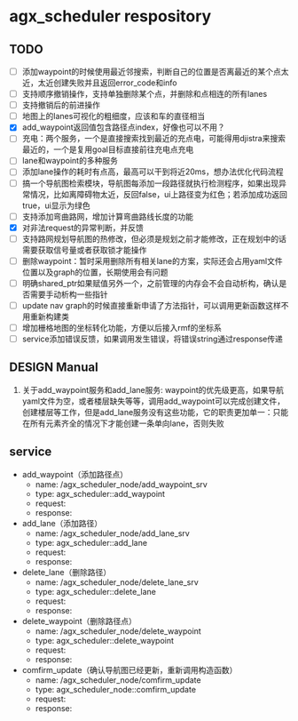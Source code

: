 # agx_scheduler respository
## TODO
- [ ] 添加waypoint的时候使用最近邻搜索，判断自己的位置是否离最近的某个点太近，太近创建失败并且返回error_code和info
- [ ] 支持顺序撤销操作，支持单独删除某个点，并删除和点相连的所有lanes
- [ ] 支持撤销后的前进操作
- [ ] 地图上的lanes可视化的粗细度，应该和车的直径相当
- [x] add_waypoint返回值包含路径点index，好像也可以不用？
- [ ] 充电：两个服务，一个是直接搜索找到最近的充点电，可能得用djistra来搜索最近的，一个是复用goal目标直接前往充电点充电
- [ ] lane和waypoint的多种服务
- [ ] 添加lane操作的耗时有点高，最高可以干到将近20ms，想办法优化代码流程
- [ ] 搞一个导航图检索模块，导航图每添加一段路径就执行检测程序，如果出现异常情况，比如离障碍物太近，反回false，ui上路径变为红色；若添加成功返回true，ui显示为绿色
- [ ] 支持添加弯曲路网，增加计算弯曲路线长度的功能
- [x] 对非法request的异常判断，并反馈
- [ ] 支持路网规划导航图的热修改，但必须是规划之前才能修改，正在规划中的话需要获取信号量或者获取锁才能操作
- [ ] 删除waypoint：暂时采用删除所有相关lane的方案，实际还会占用yaml文件位置以及graph的位置，长期使用会有问题
- [ ] 明确shared_ptr如果赋值另外一个，之前管理的内存会不会自动析构，确认是否需要手动析构一些指针
- [ ] update nav graph的时候直接重新申请了方法指针，可以调用更新函数这样不用重新构建类
- [ ] 增加栅格地图的坐标转化功能，方便以后接入rmf的坐标系
- [ ] service添加错误反馈，如果调用发生错误，将错误string通过response传递

## DESIGN Manual
1. 关于add_waypoint服务和add_lane服务:
waypoint的优先级更高，如果导航yaml文件为空，或者楼层缺失等等，调用add_waypoint可以完成创建文件，创建楼层等工作，但是add_lane服务没有这些功能，它的职责更加单一：只能在所有元素齐全的情况下才能创建一条单向lane，否则失败

## service
- add_waypoint（添加路径点）
    - name: /agx_scheduler_node/add_waypoint_srv
    - type: agx_scheduler::add_waypoint
    - request:
    - response:
- add_lane（添加路径）
    - name: /agx_scheduler_node/add_lane_srv
    - type: agx_scheduler::add_lane
    - request:
    - response:
- delete_lane（删除路径）
    - name: /agx_scheduler_node/delete_lane_srv
    - type: agx_scheduler::delete_lane
    - request:
    - response:
- delete_waypoint（删除路径点）
    - name: /agx_scheduler_node/delete_waypoint
    - type: agx_scheduler::delete_waypoint
    - request:
    - response:
- comfirm_update（确认导航图已经更新，重新调用构造函数）
    - name: /agx_scheduler_node/comfirm_update
    - type: agx_scheduler_node::comfirm_update
    - request:
    - response: